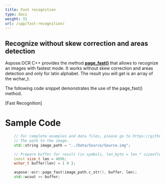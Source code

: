 ```yaml
---
title: Fast recognition
type: docs
weight: 31
url: /cpp/fast-recognition/
---
```


## **Recognize without skew correction and areas detection**

Aspose.OCR C++ provides the method [**page_fast()**](https://apireference.aspose.com/ocr/cpp/) 
that allows to recognize an images with fastest mode. It works without skew correction and areas detection
and only for latin alphabet. 
The result you will get is an array of the wchar_t.

The following code snippet demonstrates the use of the page_fast() method.


[Fast Recognition]


# Sample Code 

```cpp
	// For complete examples and data files, please go to https://github.com/aspose-ocr/Aspose.OCR-for-C
	// The path to the image.
	std::string image_path = "../Data/Source/Source.img";

	// Prepare buffer for result (in symbols, len_byte = len * sizeof(wchar_t))
	const size_t len = 4096;
	wchar_t buffer[len] = { 0 };

	aspose::ocr::page_fast(image_path.c_str(), buffer, len);
	std::wcout << buffer;
```
